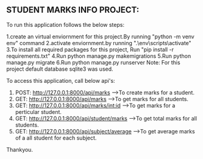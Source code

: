## STUDENT MARKS INFO PROJECT:

To run this application follows the below steps:

1.create an virtual enviornment for this project.By running "python -m venv env" command
2.activate enviornment.by running ".\env\scripts\activate"
3.To install all required packages for this project, Run "pip install -r requirements.txt"
4.Run python manage.py makemigrations
5.Run python manage.py migrate
6.Run python manage.py runserver
Note: For this project default database sqlite3 was used.

To access this application, call below api's:

1. POST: http://127.0.0.1:8000/api/marks -->To create marks for a student.
2. GET: http://127.0.0.1:8000/api/marks -->To get marks for all students.
3. GET: http://127.0.0.1:8000/api/marks/<int:id> -->To get marks for a perticular student.
4. GET: http://127.0.0.1:8000/api/student/marks -->To get total marks for all students.
5. GET: http://127.0.0.1:8000/api/subject/average -->To get average marks of a all student for each subject.

Thankyou.
